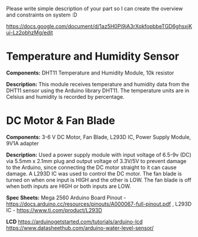 Please write simple description of your part so I can create the overview and constraints on system :D

https://docs.google.com/document/d/1az5H0Pi9jA3rXqkfopbbeTGD6ghsxjKuj-Lz2obhzMg/edit

# Temperature and Humidity Sensor
**Components:** DHT11 Temperature and Humidity Module, 10k resistor

**Description:** This module receives temperature and humidity data from the DHT11 sensor using the Arduino library DHT11. The temperature units are in Celsius and humidity is recorded by percentage.

# DC Motor & Fan Blade
**Components:** 3-6 V DC Motor, Fan Blade, L293D IC, Power Supply Module, 9V1A adapter

**Description:**
Used a power supply module with input voltage of 6.5-9v (DC) via 5.5mm x 2.1mm plug and output voltage of 3.3V/5V to prevent damage to the Arduino, since connecting the DC motor straight to it can cause damage. A L293D IC was used to control the DC motor. The fan blade is turned on when one input is HIGH and the other is LOW. The fan blade is off when both inputs are HIGH or both inputs are LOW.

**Spec Sheets:**
Mega 2560 Arduino Board Pinout - https://docs.arduino.cc/resources/pinouts/A000067-full-pinout.pdf
, L293D IC - https://www.ti.com/product/L293D

**LCD**
https://arduinogetstarted.com/tutorials/arduino-lcd
https://www.datasheethub.com/arduino-water-level-sensor/
